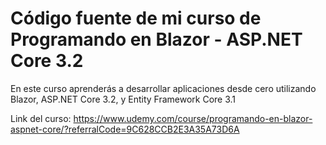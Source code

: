 # Código fuente de mi curso de Programando en Blazor - ASP.NET Core 3.2

En este curso aprenderás a desarrollar aplicaciones desde cero utilizando Blazor, ASP.NET Core 3.2, y Entity Framework Core 3.1

Link del curso: https://www.udemy.com/course/programando-en-blazor-aspnet-core/?referralCode=9C628CCB2E3A35A73D6A
